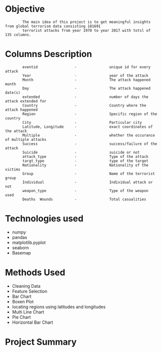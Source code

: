 # Objective
            The main idea of this project is to get meaningful insights from global terrorism data consisting 181691 
            terrorist attacks from year 1970 to year 2017 with totsl of 135 columns.

# Columns Description
            eventid                 -               unique id for every attack
            Year                    -               year of the attack
            Month                   -               The attack happened month
            Day                     -               The attack happened date(s)
            extended                -               number of days the attack extended for
            Country                 -               Country where the attack happened
            Region                  -               Specific region of the country
            City                    -               Particular city
            Latitude, Longitude     -               exact coordinates of the attack
            Multiple                -               whether the occurance of multiple attacks
            Success                 -               success/failure of the attack
            Suicide                 -               suicide or not
            attack_type             -               Type of the attack
            targt_type              -               type of the target
            Nationality             -               Nationality of the victims
            Group                   -               Name of the terrorist group
            Individual              -               Individual attack or not
            weapon_type             -               Type of the weapon used
            Deaths 	Wounds          -               Total casualities
 
 # Technologies used
 * numpy 
 * pandas 
 * matplotlib.pyplot
 * seaborn 
 * Basemap
 
 
 # Methods Used
 * Cleaning Data
 * Feature Selection
 * Bar Chart
 * Boxen Plot
 * locating regions using latitudes and longitudes
 * Multi Line Chart
 * Pie Chart
 * Horizontal Bar Chart

# Project Summary
